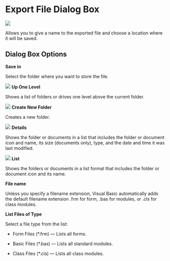 
# Export File Dialog Box


![](../images/exprtfle_ZA01201607.gif)



Allows you to give a name to the exported file and choose a location where it will be saved.

## Dialog Box Options

 **Save in**

Select the folder where you want to store the file.


![](../images/tbr_up_ZA01201763.gif) **Up One Level**

Shows a list of folders or drives one level above the current folder.


![](../images/tbr_new_ZA01201715.gif) **Create New Folder**

Creates a new folder.


![](../images/tbr_deta_ZA01201697.gif) **Details**

Shows the folder or documents in a list that includes the folder or document icon and name, its size (documents only), type, and the date and time it was last modified.


![](../images/tbr_list_ZA01201712.gif) **List**

Shows the folders or documents in a list format that includes the folder or document icon and its name.

 **File name**

Unless you specify a filename extension, Visual Basic automatically adds the default filename extension .frm for form, .bas for modules, or .cls for class modules.

 **List Files of Type**

Select a file type from the list:




- Form Files (*.frm) — Lists all forms.
    
- Basic Files (*.bas) — Lists all standard modules.
    
- Class Files (*.cis) — Lists all class modules.
    


